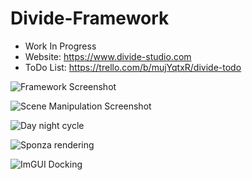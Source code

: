 # Divide-Framework

* Work In Progress
* Website: https://www.divide-studio.com
* ToDo List: https://trello.com/b/mujYqtxR/divide-todo


![Framework Screenshot](https://divide-studio.com/Editor.png)

![Scene Manipulation Screenshot](https://divide-studio.com/Editor2.png)

![Day night cycle](https://divide-studio.com/fun2.png)

![Sponza rendering](https://divide-studio.com/Rendering.png)

![ImGUI Docking](https://divide-studio.com/Windows.png)
